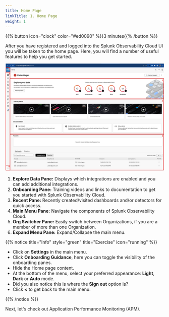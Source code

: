 ```yaml
---
title: Home Page
linkTitle: 1. Home Page
weight: 1
---
```


{{% button icon="clock" color="#ed0090" %}}3 minutes{{% /button %}}

After you have registered and logged into the Splunk Observability Cloud UI you will be taken to the home page. Here, you will find a number of useful features to help you get started.

![home page](../images/home-screen.png)

1. **Explore Data Pane:** Displays which integrations are enabled and you can add additional integrations.
2. **Onboarding Pane:** Training videos and links to documentation to get you started with Splunk Observability Cloud.
3. **Recent Pane:** Recently created/visited dashboards and/or detectors for quick access.
4. **Main Menu Pane:** Navigate the components of Splunk Observability Cloud.
5. **Org Switcher Pane:** Easily switch between Organizations, if you are a member of more than one Organization.
6. **Expand Menu Pane:** Expand/Collapse the main menu.

{{% notice title="Info" style="green" title="Exercise" icon="running" %}}

* Click on **Settings** in the main menu.
* Click **Onboarding Guidance**, here you can toggle the visibility of the onboarding panes.
* Hide the Home page content.
* At the bottom of the menu, select your preferred appearance: **Light**, **Dark** or **Auto** mode.
* Did you also notice this is where the **Sign out** option is?
* Click **<** to get back to the main menu.

{{% /notice %}}

Next, let's check out Application Performance Monitoring (APM).
